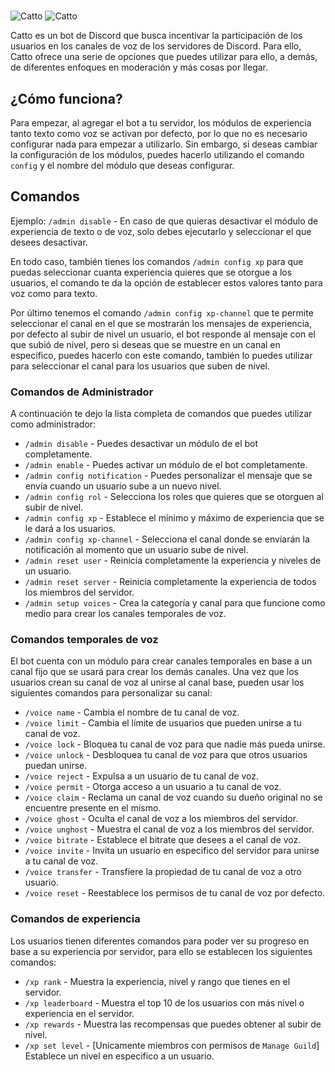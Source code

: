 # 
![Catto](https://i.imgur.com/5Gr6rgP.png#only-light)
![Catto](https://i.imgur.com/B1K20BP.png#only-dark)

Catto es un bot de Discord que busca incentivar la participación de los usuarios en los canales de voz de los servidores de Discord. Para ello, Catto ofrece una serie de opciones que puedes utilizar para ello, a demás, de diferentes enfoques en moderación y más cosas por llegar.

## ¿Cómo funciona?

Para empezar, al agregar el bot a tu servidor, los módulos de experiencia tanto texto como voz se activan por defecto, por lo que no es necesario configurar nada para empezar a utilizarlo. Sin embargo, si deseas cambiar la configuración de los módulos, puedes hacerlo utilizando el comando `config` y el nombre del módulo que deseas configurar.

## Comandos
Ejemplo: `/admin disable` - En caso de que quieras desactivar el módulo de experiencia de texto o de voz, solo debes ejecutarlo y seleccionar el que desees desactivar. 

En todo caso, también tienes los comandos `/admin config xp` para que puedas seleccionar cuanta experiencia quieres que se otorgue a los usuarios, el comando te da la opción de establecer estos valores tanto para voz como para texto.

Por último tenemos el comando `/admin config xp-channel` que te permite seleccionar el canal en el que se mostrarán los mensajes de experiencia, por defecto al subir de nivel un usuario, el bot responde al mensaje con el que subió de nivel, pero si deseas que se muestre en un canal en específico, puedes hacerlo con este comando, también lo puedes utilizar para seleccionar el canal para los usuarios que suben de nivel.

### Comandos de Administrador

A continuación te dejo la lista completa de comandos que puedes utilizar como administrador:

* `/admin disable` - Puedes desactivar un módulo de el bot completamente.
* `/admin enable` - Puedes activar un módulo de el bot completamente.
* `/admin config notification` - Puedes personalizar el mensaje que se envía cuando un usuario sube a un nuevo nivel.
* `/admin config rol` - Selecciona los roles que quieres que se otorguen al subir de nivel.
* `/admin config xp` - Establece el mínimo y máximo de experiencia que se le dará a los usuarios.
* `/admin config xp-channel` - Selecciona el canal donde se enviarán la notificación al momento que un usuario sube de nivel.
* `/admin reset user` - Reinicia completamente la experiencia y niveles de un usuario.
* `/admin reset server` - Reinicia completamente la experiencia de todos los miembros del servidor.
* `/admin setup voices` - Crea la categoría y canal para que funcione como medio para crear los canales temporales de voz.

### Comandos temporales de voz

El bot cuenta con un módulo para crear canales temporales en base a un canal fijo que se usará para crear los demás canales.
Una vez que los usuarios crean su canal de voz al unirse al canal base, pueden usar los siguientes comandos para personalizar su canal:

* `/voice name` - Cambia el nombre de tu canal de voz.
* `/voice limit` - Cambia el límite de usuarios que pueden unirse a tu canal de voz.
* `/voice lock` - Bloquea tu canal de voz para que nadie más pueda unirse.
* `/voice unlock` - Desbloquea tu canal de voz para que otros usuarios puedan unirse.
* `/voice reject` - Expulsa a un usuario de tu canal de voz.
* `/voice permit` - Otorga acceso a un usuario a tu canal de voz.
* `/voice claim` - Reclama un canal de voz cuando su dueño original no se encuentre presente en el mismo.
* `/voice ghost` - Oculta el canal de voz a los miembros del servidor.
* `/voice unghost` - Muestra el canal de voz a los miembros del servidor.
* `/voice bitrate` - Establece el bitrate que desees a el canal de voz.
* `/voice invite` - Invita un usuario en especifico del servidor para unirse a tu canal de voz.
* `/voice transfer` - Transfiere la propiedad de tu canal de voz a otro usuario.
* `/voice reset` - Reestablece los permisos de tu canal de voz por defecto.

### Comandos de experiencia

Los usuarios tienen diferentes comandos para poder ver su progreso en base a su experiencia por servidor, para ello se establecen los siguientes comandos:

* `/xp rank` - Muestra la experiencia, nivel y rango que tienes en el servidor.
* `/xp leaderboard` - Muestra el top 10 de los usuarios con más nivel o experiencia en el servidor.
* `/xp rewards` - Muestra las recompensas que puedes obtener al subir de nivel.
* `/xp set level` - [Unicamente miembros con permisos de `Manage Guild`] Establece un nivel en especifico a un usuario.


